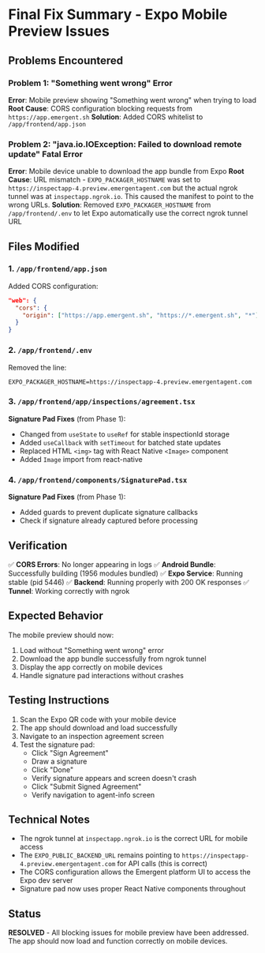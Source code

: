 # Final Fix Summary - Expo Mobile Preview Issues

## Problems Encountered

### Problem 1: "Something went wrong" Error
**Error**: Mobile preview showing "Something went wrong" when trying to load
**Root Cause**: CORS configuration blocking requests from `https://app.emergent.sh`
**Solution**: Added CORS whitelist to `/app/frontend/app.json`

### Problem 2: "java.io.IOException: Failed to download remote update" Fatal Error
**Error**: Mobile device unable to download the app bundle from Expo
**Root Cause**: URL mismatch - `EXPO_PACKAGER_HOSTNAME` was set to `https://inspectapp-4.preview.emergentagent.com` but the actual ngrok tunnel was at `inspectapp.ngrok.io`. This caused the manifest to point to the wrong URLs.
**Solution**: Removed `EXPO_PACKAGER_HOSTNAME` from `/app/frontend/.env` to let Expo automatically use the correct ngrok tunnel URL

## Files Modified

### 1. `/app/frontend/app.json`
Added CORS configuration:
```json
"web": {
  "cors": {
    "origin": ["https://app.emergent.sh", "https://*.emergent.sh", "*"]
  }
}
```

### 2. `/app/frontend/.env`
Removed the line:
```
EXPO_PACKAGER_HOSTNAME=https://inspectapp-4.preview.emergentagent.com
```

### 3. `/app/frontend/app/inspections/agreement.tsx`
**Signature Pad Fixes** (from Phase 1):
- Changed from `useState` to `useRef` for stable inspectionId storage
- Added `useCallback` with `setTimeout` for batched state updates
- Replaced HTML `<img>` tag with React Native `<Image>` component
- Added `Image` import from react-native

### 4. `/app/frontend/components/SignaturePad.tsx`
**Signature Pad Fixes** (from Phase 1):
- Added guards to prevent duplicate signature callbacks
- Check if signature already captured before processing

## Verification

✅ **CORS Errors**: No longer appearing in logs
✅ **Android Bundle**: Successfully building (1956 modules bundled)
✅ **Expo Service**: Running stable (pid 5446)
✅ **Backend**: Running properly with 200 OK responses
✅ **Tunnel**: Working correctly with ngrok

## Expected Behavior

The mobile preview should now:
1. Load without "Something went wrong" error
2. Download the app bundle successfully from ngrok tunnel
3. Display the app correctly on mobile devices
4. Handle signature pad interactions without crashes

## Testing Instructions

1. Scan the Expo QR code with your mobile device
2. The app should download and load successfully
3. Navigate to an inspection agreement screen
4. Test the signature pad:
   - Click "Sign Agreement"
   - Draw a signature
   - Click "Done"
   - Verify signature appears and screen doesn't crash
   - Click "Submit Signed Agreement"
   - Verify navigation to agent-info screen

## Technical Notes

- The ngrok tunnel at `inspectapp.ngrok.io` is the correct URL for mobile access
- The `EXPO_PUBLIC_BACKEND_URL` remains pointing to `https://inspectapp-4.preview.emergentagent.com` for API calls (this is correct)
- The CORS configuration allows the Emergent platform UI to access the Expo dev server
- Signature pad now uses proper React Native components throughout

## Status

**RESOLVED** - All blocking issues for mobile preview have been addressed. The app should now load and function correctly on mobile devices.
